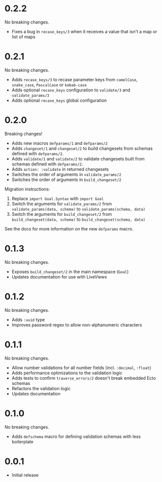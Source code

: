 # 0.2.2

No breaking changes.

- Fixes a bug in `recase_keys/3` when it receives a value that isn't a map or list of maps

# 0.2.1

No breaking changes.

- Adds `recase_keys/3` to recase parameter keys from `camelCase`, `snake_case`, `PascalCase` or `kebab-case`
- Adds optional `recase_keys` configuration to `validate/3` and `validate_params/3`
- Adds optional `recase_keys` global configuration

# 0.2.0

Breaking changes!

- Adds new macros `defparams/1` and `defparams/2`
- Adds `changeset/1` and `changeset/2` to build changesets from schemas defined with `defparams/2`.
- Adds `validate/1` and `validate/2` to validate changesets built from schemas defined with `defparams/2`.
- Adds `action: :validate` in returned changesets
- Switches the order of arguments in `validate_params/2`
- Switches the order of arguments in `build_changeset/2`

Migration instructions:

1. Replace `import Goal.Syntax` with `import Goal`
2. Switch the arguments for `validate_params/2` from `validate_params(data, schema)` to `validate_params(schema, data)`
3. Switch the arguments for `build_changeset/2` from `build_changeset(data, schema)` to `build_changeset(schema, data)`

See the docs for more information on the new `defparams` macro.

# 0.1.3

No breaking changes.

- Exposes `build_changeset/2` in the main namespace (`Goal`)
- Updates documentation for use with LiveViews

# 0.1.2

No breaking changes.

- Adds `:uuid` type
- Improves password regex to allow non-alphanumeric characters

# 0.1.1

No breaking changes.

- Allow number validations for all number fields (incl. `:decimal`, `:float`)
- Adds performance optimizations to the validation logic
- Adds tests to confirm `traverse_errors/2` doesn't break embedded Ecto schemas
- Refactors the validation logic
- Updates documentation

# 0.1.0

No breaking changes.

- Adds `defschema` macro for defining validation schemas with less boilerplate

# 0.0.1

- Initial release
